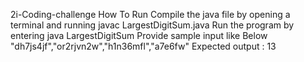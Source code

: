 2i-Coding-challenge
How To Run
Compile the java file by opening a terminal and running javac LargestDigitSum.java
Run the program by entering java LargestDigitSum
Provide sample input like Below
"dh7js4jf","or2rjvn2w","h1n36mfl","a7e6fw"
Expected output :
13
